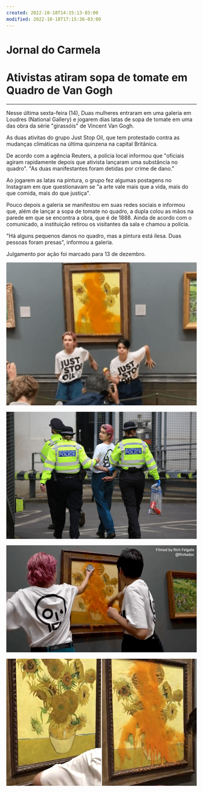 ```yaml
---
created: 2022-10-18T14:15:13-03:00
modified: 2022-10-18T17:15:36-03:00
---
```


# Jornal do Carmela

# **Ativistas atiram sopa de tomate em Quadro de Van Gogh**
---

Nesse última sexta-feira (14), Duas mulheres entraram em uma galeria em Loudres (National Gallery)  e jogarem dias latas de sopa de tomate em uma das obra da série "girassóis" de Vincent Van Gogh.

As duas ativitas do grupo Just Stop Oil, que tem protestado contra as mudanças climáticas na última quinzena na capital Britânica.

De acordo com a agência Reuters, a polícia local informou que "oficiais agiram rapidamente depois que ativista lançaram uma substância no quadro". "As duas manifestantes foram detidas por crime de dano."

Ao jogarem as latas na pintura, o grupo fez algumas postagens no Instagram em que questionavam se "a arte vale mais que a vida, mais do que comida, mais do que justiça".

Pouco depois a galeria se manifestou em suas redes sociais e informou que, além de lançar a sopa de tomate no quadro, a dupla colou as mãos na parede em que se encontra a obra, que é de 1888. Ainda de acordo com o comunicado, a instituição retirou os visitantes da sala e chamou a polícia.

"Há alguns pequenos danos no quadro, mas a pintura está ilesa. Duas pessoas foram presas", informou a galeria.

Julgamento por ação foi marcado para 13 de dezembro.


![Image](./916062d91471aef4c04886fb7f70cf4b.png) 

![Image](./321d0969808c6f93a887a87f99a51145.jpg) 

![Image](./7a09086cadc696ec9d5b40b1bd3473ef.png) 

![Image](./8a4fc1ef27dce92fc38661801223aed6.jpg)
